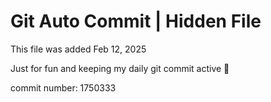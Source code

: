 # Git Auto Commit | Hidden File

This file was added Feb 12, 2025

Just for fun and keeping my daily git commit active 🤪

commit number: 1750333
